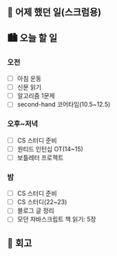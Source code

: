 ## 🌃 어제 했던 일(스크럼용)

## 🏙️ 오늘 할 일

### 오전

- [ ] 아침 운동
- [ ] 신문 읽기
- [ ] 알고리즘 1문제
- [ ] second-hand 코어타임(10.5~12.5)

### 오후~저녁

- [ ] CS 스터디 준비
- [ ] 원티드 인턴십 OT(14~15)
- [ ] 보틀레터 프로젝트

### 밤

- [ ] CS 스터디 준비
- [ ] CS 스터디(22~23)
- [ ] 블로그 글 정리
- [ ] 모던 자바스크립트 책 읽기: 5장

## 🌆 회고
